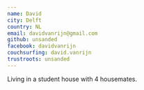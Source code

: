 ```yaml
---
name: David
city: Delft
country: NL
email: davidvanrijn@gmail.com
github: unsanded
facebook: davidvanrijn
couchsurfing: david.vanrijn
trustroots: unsanded
---
```


Living in a student house with 4 housemates. 

